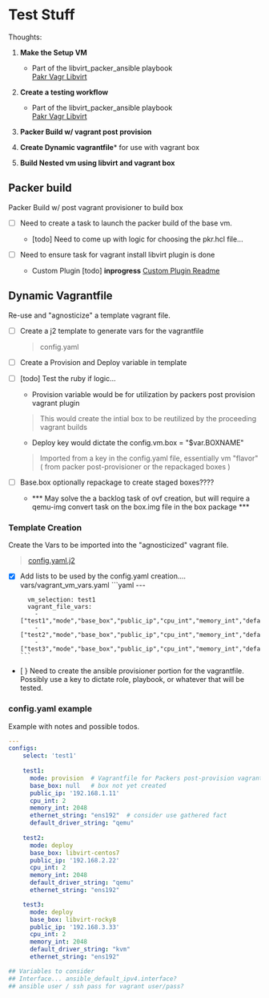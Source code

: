# Test Stuff

Thoughts:

1. **Make the Setup VM**  
   - Part of the libvirt_packer_ansible playbook  
   [Pakr Vagr Libvirt](https://github.com/bvaughn123/Libvirt-Vagrant-Packer)  
   
2. **Create a testing workflow**
   - Part of the libvirt_packer_ansible playbook  
   [Pakr Vagr Libvirt](https://github.com/bvaughn123/Libvirt-Vagrant-Packer)  
     
3. **Packer Build w/ vagrant post provision**  

4. **Create Dynamic vagrantfile*** for use with vagrant box   

5. **Build Nested vm using libvirt and vagrant box**  


## Packer build

Packer Build w/ post vagrant provisioner to build box 

- [ ] Need to create a task to launch the packer build of the base vm.  
    - [todo] Need to come up with logic for choosing the pkr.hcl file...

- [ ] Need to ensure task for vagrant install libvirt plugin is done
     - Custom Plugin [todo] **inprogress** 
     [Custom Plugin Readme](ansible/plugins/Vagrant_Plugin.md)

## Dynamic Vagrantfile

Re-use and "agnosticize" a template vagrant file.

- [ ] Create a j2 template to generate vars for the vagrantfile
    > config.yaml  

- [ ] Create a Provision and Deploy variable in template  
- [ ] [todo] Test the ruby if logic...  
    - Provision variable would be for utilization by packers post provision vagrant plugin
    > This would create the intial box to be reutilized by the proceeding vagrant builds

    - Deploy key would dictate the config.vm.box = "$var.BOXNAME"  
    > Imported from a key in the config.yaml file, essentially vm "flavor" ( from packer post-provisioner or the repackaged boxes )

- [ ] Base.box optionally repackage to create staged boxes????
    - *** May solve the a backlog task of ovf creation, but will require a qemu-img convert task on the box.img file in the box package ***     

### Template Creation

Create the Vars to be imported into the "agnosticized" vagrant file.  
> [config.yaml.j2 ](ansible\templates\config.yaml.j2)

- [x] Add lists to be used by the config.yaml creation....
      vars/vagrant_vm_vars.yaml
      ```yaml
         ---

        vm_selection: test1
        vagrant_file_vars:
          - ["test1","mode","base_box","public_ip","cpu_int","memory_int","default_driver_string","ethernet_string"]
          - ["test2","mode","base_box","public_ip","cpu_int","memory_int","default_driver_string","ethernet_string"]
          - ["test3","mode","base_box","public_ip","cpu_int","memory_int","default_driver_string","ethernet_string"]
      ```

- [ } Need to create the ansible provisioner portion for the vagrantfile.  Possibly use a key to dictate role, playbook, or whatever that will be tested.


### config.yaml example

Example with notes and possible todos.

```yaml
---
configs:
    select: 'test1'
    
    test1:
      mode: provision  # Vagrantfile for Packers post-provision vagrant plugin
      base_box: null   # box not yet created
      public_ip: '192.168.1.11'
      cpu_int: 2
      memory_int: 2048
      ethernet_string: "ens192"  # consider use gathered fact
      default_driver_string: "qemu"
    
    test2:
      mode: deploy
      base_box: libvirt-centos7
      public_ip: '192.168.2.22'
      cpu_int: 2
      memory_int: 2048
      default_driver_string: "qemu"
      ethernet_string: "ens192"

    test3:
      mode: deploy
      base_box: libvirt-rocky8
      public_ip: '192.168.3.33'
      cpu_int: 2
      memory_int: 2048
      default_driver_string: "kvm"
      ethernet_string: "ens192"

## Variables to consider
## Interface... ansible_default_ipv4.interface?
## ansible user / ssh pass for vagrant user/pass?
```






